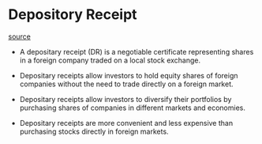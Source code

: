 # Depository Receipt
[source](https://www.investopedia.com/terms/d/depositaryreceipt.asp)

- A depositary receipt (DR) is a negotiable certificate representing shares in a foreign company traded on a local stock exchange.

- Depositary receipts allow investors to hold equity shares of foreign companies without the need to trade directly on a foreign market.

- Depositary receipts allow investors to diversify their portfolios by purchasing shares of companies in different markets and economies.

- Depositary receipts are more convenient and less expensive than purchasing stocks directly in foreign markets.